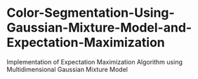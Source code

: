 # Color-Segmentation-Using-Gaussian-Mixture-Model-and-Expectation-Maximization
Implementation of Expectation Maximization Algorithm using Multidimensional Gaussian Mixture Model
